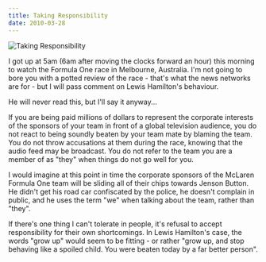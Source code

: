 ```yaml
---
title: Taking Responsibility
date: 2010-03-28
---
```


![Taking Responsibility](https://source.unsplash.com/03UCoidYvXw/1600x900)

I got up at 5am (6am after moving the clocks forward an hour) this morning to watch the Formula One race in Melbourne, Australia. I'm not going to bore you with a potted review of the race - that's what the news networks are for - but I will pass comment on Lewis Hamilton's behaviour.

He will never read this, but I'll say it anyway...

If you are being paid millions of dollars to represent the corporate interests of the sponsors of your team in front of a global television audience, you do not react to being soundly beaten by your team mate by blaming the team. You do not throw accusations at them during the race, knowing that the audio feed may be broadcast. You do not refer to the team you are a member of as "they" when things do not go well for you.

I would imagine at this point in time the corporate sponsors of the McLaren Formula One team will be sliding all of their chips towards Jenson Button. He didn't get his road car confiscated by the police, he doesn't complain in public, and he uses the term "we" when talking about the team, rather than "they".

If there's one thing I can't tolerate in people, it's refusal to accept responsibility for their own shortcomings. In Lewis Hamilton's case, the words "grow up" would seem to be fitting - or rather "grow up, and stop behaving like a spoiled child. You were beaten today by a far better person".